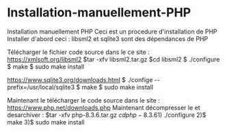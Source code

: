 # Installation-manuellement-PHP
Installation manuellement PHP
Ceci est un procedure d'installation de PHP 
Installer d'abord ceci : 
libsml2 et sqlite3 sont des dépendances de PHP 


Télécharger le fichier code source dans le ce site : https://xmlsoft.org/libsml2
$tar -xfv libsml2.tar.gz
$cd libsml2
$ ./configure 
$ make 
$ sudo make install 


https://www.sqlite3.org/downloads.html
$ ./confige --prefix=/usr/local/sqlite3
$ make
$ sudo make install

Maintenant le télécharger le code source dans le site : https://www.php.net/downloads.php 
Maintenant décompresser le et desarchiver : $tar -xfv php-8.3.6.tar.gz 
$cd php-8.3.6
1)$ ./configure
2)$ make
3)$ sudo make install


